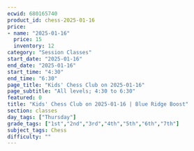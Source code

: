```yaml
---
ecwid: 680165740
product_id: chess-2025-01-16
price:
- name: "2025-01-16"
  price: 15
  inventory: 12
category: "Session Classes"
start_date: "2025-01-16"
end_date: "2025-01-16"
start_time: "4:30"
end_time: "6:30"
page_title: "Kids' Chess Club on 2025-01-16"
page_subtitle: "All levels; 4:30 to 6:30"
featured: 0
title: "Kids' Chess Club on 2025-01-16 | Blue Ridge Boost"
section: classes
day_tags: ["Thursday"]
grade_tags: ["1st","2nd","3rd","4th","5th","6th","7th"]
subject_tags: Chess
difficulty: ""
---
```


